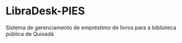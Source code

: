 # LibraDesk-PIES
Sistema de gerenciamento de empréstimo de livros para a biblioteca pública de Quixadá
